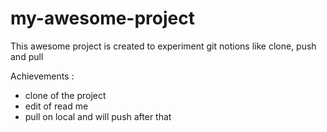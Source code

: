 # my-awesome-project

This awesome project is created to experiment git notions like clone, push and pull

Achievements :
- clone of the project
- edit of read me
- pull on local and will push after that
